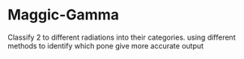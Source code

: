 # Maggic-Gamma
Classify 2 to different radiations into their categories.
using different methods to identify which pone give more accurate output
